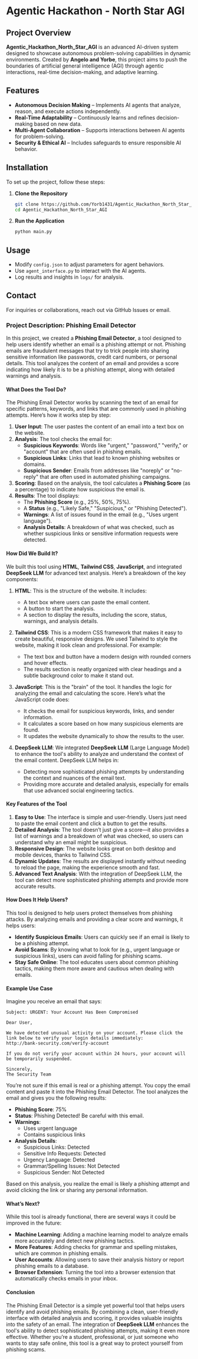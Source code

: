 # Agentic Hackathon - North Star AGI

## Project Overview
**Agentic_Hackathon_North_Star_AGI** is an advanced AI-driven system designed to showcase autonomous problem-solving capabilities in dynamic environments. Created by **Angelo and Yorbe**, this project aims to push the boundaries of artificial general intelligence (AGI) through agentic interactions, real-time decision-making, and adaptive learning.

## Features
- **Autonomous Decision Making** – Implements AI agents that analyze, reason, and execute actions independently.
- **Real-Time Adaptability** – Continuously learns and refines decision-making based on new data.
- **Multi-Agent Collaboration** – Supports interactions between AI agents for problem-solving.
- **Security & Ethical AI** – Includes safeguards to ensure responsible AI behavior.

## Installation
To set up the project, follow these steps:

1. **Clone the Repository**
   ```sh
   git clone https://github.com/Yorb1431/Agentic_Hackathon_North_Star_AGI.git
   cd Agentic_Hackathon_North_Star_AGI
   ```

2. **Run the Application**
   ```sh
   python main.py
   ```

## Usage
- Modify `config.json` to adjust parameters for agent behaviors.
- Use `agent_interface.py` to interact with the AI agents.
- Log results and insights in `logs/` for analysis.


## Contact
For inquiries or collaborations, reach out via GitHub Issues or email.

### Project Description: Phishing Email Detector

In this project, we created a **Phishing Email Detector**, a tool designed to help users identify whether an email is a phishing attempt or not. Phishing emails are fraudulent messages that try to trick people into sharing sensitive information like passwords, credit card numbers, or personal details. This tool analyzes the content of an email and provides a score indicating how likely it is to be a phishing attempt, along with detailed warnings and analysis.

#### **What Does the Tool Do?**
The Phishing Email Detector works by scanning the text of an email for specific patterns, keywords, and links that are commonly used in phishing attempts. Here’s how it works step by step:

1. **User Input**: The user pastes the content of an email into a text box on the website.
2. **Analysis**: The tool checks the email for:
   - **Suspicious Keywords**: Words like "urgent," "password," "verify," or "account" that are often used in phishing emails.
   - **Suspicious Links**: Links that lead to known phishing websites or domains.
   - **Suspicious Sender**: Emails from addresses like "noreply" or "no-reply" that are often used in automated phishing campaigns.
3. **Scoring**: Based on the analysis, the tool calculates a **Phishing Score** (as a percentage) to indicate how suspicious the email is.
4. **Results**: The tool displays:
   - The **Phishing Score** (e.g., 25%, 50%, 75%).
   - A **Status** (e.g., "Likely Safe," "Suspicious," or "Phishing Detected").
   - **Warnings**: A list of issues found in the email (e.g., "Uses urgent language").
   - **Analysis Details**: A breakdown of what was checked, such as whether suspicious links or sensitive information requests were detected.

#### **How Did We Build It?**
We built this tool using **HTML**, **Tailwind CSS**, **JavaScript**, and integrated **DeepSeek LLM** for advanced text analysis. Here’s a breakdown of the key components:

1. **HTML**: This is the structure of the website. It includes:
   - A text box where users can paste the email content.
   - A button to start the analysis.
   - A section to display the results, including the score, status, warnings, and analysis details.

2. **Tailwind CSS**: This is a modern CSS framework that makes it easy to create beautiful, responsive designs. We used Tailwind to style the website, making it look clean and professional. For example:
   - The text box and button have a modern design with rounded corners and hover effects.
   - The results section is neatly organized with clear headings and a subtle background color to make it stand out.

3. **JavaScript**: This is the "brain" of the tool. It handles the logic for analyzing the email and calculating the score. Here’s what the JavaScript code does:
   - It checks the email for suspicious keywords, links, and sender information.
   - It calculates a score based on how many suspicious elements are found.
   - It updates the website dynamically to show the results to the user.

4. **DeepSeek LLM**: We integrated **DeepSeek LLM** (Large Language Model) to enhance the tool's ability to analyze and understand the context of the email content. DeepSeek LLM helps in:
   - Detecting more sophisticated phishing attempts by understanding the context and nuances of the email text.
   - Providing more accurate and detailed analysis, especially for emails that use advanced social engineering tactics.

#### **Key Features of the Tool**
1. **Easy to Use**: The interface is simple and user-friendly. Users just need to paste the email content and click a button to get the results.
2. **Detailed Analysis**: The tool doesn’t just give a score—it also provides a list of warnings and a breakdown of what was checked, so users can understand why an email might be suspicious.
3. **Responsive Design**: The website looks great on both desktop and mobile devices, thanks to Tailwind CSS.
4. **Dynamic Updates**: The results are displayed instantly without needing to reload the page, making the experience smooth and fast.
5. **Advanced Text Analysis**: With the integration of DeepSeek LLM, the tool can detect more sophisticated phishing attempts and provide more accurate results.

#### **How Does It Help Users?**
This tool is designed to help users protect themselves from phishing attacks. By analyzing emails and providing a clear score and warnings, it helps users:
   - **Identify Suspicious Emails**: Users can quickly see if an email is likely to be a phishing attempt.
   - **Avoid Scams**: By knowing what to look for (e.g., urgent language or suspicious links), users can avoid falling for phishing scams.
   - **Stay Safe Online**: The tool educates users about common phishing tactics, making them more aware and cautious when dealing with emails.

#### **Example Use Case**
Imagine you receive an email that says:
```
Subject: URGENT: Your Account Has Been Compromised

Dear User,

We have detected unusual activity on your account. Please click the link below to verify your login details immediately:
http://bank-security.com/verify-account

If you do not verify your account within 24 hours, your account will be temporarily suspended.

Sincerely,
The Security Team
```

You’re not sure if this email is real or a phishing attempt. You copy the email content and paste it into the Phishing Email Detector. The tool analyzes the email and gives you the following results:
   - **Phishing Score**: 75%
   - **Status**: Phishing Detected! Be careful with this email.
   - **Warnings**:
     - Uses urgent language
     - Contains suspicious links
   - **Analysis Details**:
     - Suspicious Links: Detected
     - Sensitive Info Requests: Detected
     - Urgency Language: Detected
     - Grammar/Spelling Issues: Not Detected
     - Suspicious Sender: Not Detected

Based on this analysis, you realize the email is likely a phishing attempt and avoid clicking the link or sharing any personal information.

#### **What’s Next?**
While this tool is already functional, there are several ways it could be improved in the future:
   - **Machine Learning**: Adding a machine learning model to analyze emails more accurately and detect new phishing tactics.
   - **More Features**: Adding checks for grammar and spelling mistakes, which are common in phishing emails.
   - **User Accounts**: Allowing users to save their analysis history or report phishing emails to a database.
   - **Browser Extension**: Turning the tool into a browser extension that automatically checks emails in your inbox.

#### **Conclusion**
The Phishing Email Detector is a simple yet powerful tool that helps users identify and avoid phishing emails. By combining a clean, user-friendly interface with detailed analysis and scoring, it provides valuable insights into the safety of an email. The integration of **DeepSeek LLM** enhances the tool's ability to detect sophisticated phishing attempts, making it even more effective. Whether you’re a student, professional, or just someone who wants to stay safe online, this tool is a great way to protect yourself from phishing scams.
